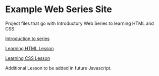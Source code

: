 # Example Web Series Site

Project files that go with Introductory Web Series to learning HTML and CSS. 

[Introduction to series](https://www.jameswassinger.com/a-new-web-series-you-will-want-to-follow/)

[Learning HTML Lesson](https://www.jameswassinger.com/learning-html-and-using-html/)

[Learning CSS Lesson](https://www.jameswassinger.com/learning-css-and-using-css/)

Additional Lesson to be added in future Javascript. 
